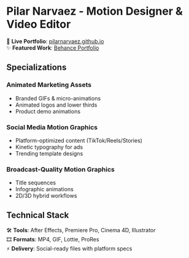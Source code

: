 # Pilar Narvaez - Motion Designer & Video Editor

🎥 **Live Portfolio**: [pilarnarvaez.github.io](https://pilarnarvaez.github.io)  
✨ **Featured Work**: [Behance Portfolio](https://www.behance.net/pilarnarvaez)  

## Specializations
### Animated Marketing Assets
- Branded GIFs & micro-animations  
- Animated logos and lower thirds  
- Product demo animations  

### Social Media Motion Graphics
- Platform-optimized content (TikTok/Reels/Stories)  
- Kinetic typography for ads  
- Trending template designs  

### Broadcast-Quality Motion Graphics
- Title sequences  
- Infographic animations  
- 2D/3D hybrid workflows  

## Technical Stack
🛠 **Tools**: After Effects, Premiere Pro, Cinema 4D, Illustrator  
🎞 **Formats**: MP4, GIF, Lottie, ProRes  
⚡ **Delivery**: Social-ready files with platform specs  
